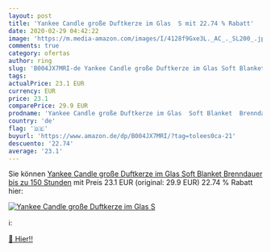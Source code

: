 ```yaml
---
layout: post
title: 'Yankee Candle große Duftkerze im Glas  S mit 22.74 % Rabatt'
date: 2020-02-29 04:42:22
image: 'https://m.media-amazon.com/images/I/4128f9Gxe3L._AC_._SL200_.jpg'
comments: true
category: ofertas
author: ring
slug: 'B004JX7MRI-de Yankee Candle große Duftkerze im Glas Soft Blanket...'
tags: 
actualPrice: 23.1 EUR
currency: EUR
price: 23.1
comparePrice: 29.9 EUR
prodname: 'Yankee Candle große Duftkerze im Glas  Soft Blanket  Brenndauer bis zu 150 Stunden'
country: 'de'
flag: '🇩🇪'
buyurl: 'https://www.amazon.de/dp/B004JX7MRI/?tag=tolees0ca-21'
descuento: '22.74'
average: '23.1'
---
```


Sie können [Yankee Candle große Duftkerze im Glas  Soft Blanket  Brenndauer bis zu 150 Stunden](https://www.amazon.de/dp/B004JX7MRI/?tag=tolees0ca-21) mit Preis 23.1 EUR (original: 29.9 EUR) 22.74 % Rabatt hier:

[![Yankee Candle große Duftkerze im Glas  S](https://m.media-amazon.com/images/I/4128f9Gxe3L._AC_._SL200_.jpg)](https://www.amazon.de/dp/B004JX7MRI/?tag=tolees0ca-21)

ℹ️:


[🛒 Hier!!](https://www.amazon.de/dp/B004JX7MRI/?tag=tolees0ca-21)
